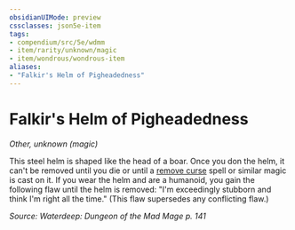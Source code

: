 ```yaml
---
obsidianUIMode: preview
cssclasses: json5e-item
tags:
- compendium/src/5e/wdmm
- item/rarity/unknown/magic
- item/wondrous/wondrous-item
aliases: 
- "Falkir's Helm of Pigheadedness"
---
```

# Falkir's Helm of Pigheadedness
*Other, unknown (magic)*  


This steel helm is shaped like the head of a boar. Once you don the helm, it can't be removed until you die or until a [remove curse](/Systems/5e/spells/remove-curse.md) spell or similar magic is cast on it. If you wear the helm and are a humanoid, you gain the following flaw until the helm is removed: "I'm exceedingly stubborn and think I'm right all the time." (This flaw supersedes any conflicting flaw.)

*Source: Waterdeep: Dungeon of the Mad Mage p. 141*